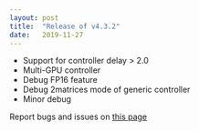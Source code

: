 ```yaml
---
layout: post
title:  "Release of v4.3.2"
date:   2019-11-27
---
```


- Support for controller delay > 2.0
- Multi-GPU controller
- Debug FP16 feature
- Debug 2matrices mode of generic controller
- Minor debug

Report bugs and issues on [this page](https://github.com/ANR-COMPASS/shesha/issues)
